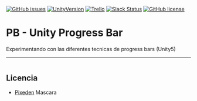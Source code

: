 [![GitHub issues](https://img.shields.io/github/issues/MoonAntonio/pb-unity.svg)](https://github.com/MoonAntonio/pb-unity/issues)
[![UnityVersion](https://img.shields.io/badge/Unity-5.5.2p4-orange.svg)](https://unity3d.com/es)
[![Trello](https://img.shields.io/badge/Trello-OFF-red.svg)](https://github.com/MoonAntonio/pb-unity)
[![Slack Status](https://moonantonio.herokuapp.com/badge.svg)](https://moonantonio.herokuapp.com/)
[![GitHub license](https://img.shields.io/badge/license-MIT-blue.svg)](https://raw.githubusercontent.com/MoonAntonio/pb-unity/master/LICENSE)

# PB - Unity Progress Bar
Experimentando con las diferentes tecnicas de progress bars (Unity5)

---

<p align="center"><img src=""></p>


## Licencia

+ [Pixeden][1] Mascara

[1]: http://www.pixeden.com/psd-web-elements/radial-creative-diagrams-psd
